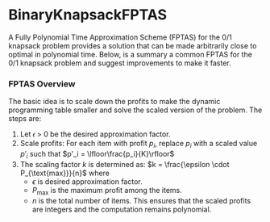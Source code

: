 # BinaryKnapsackFPTAS
A Fully Polynomial Time Approximation Scheme (FPTAS) for the 0/1 knapsack problem provides a solution that can be made arbitrarily close to optimal in polynomial time. Below, is a summary a common FPTAS for the 0/1 knapsack problem and suggest improvements to make it faster.
### FPTAS Overview
The basic idea is to scale down the profits to make the dynamic programming table smaller and solve the scaled version of the problem. The steps are:
  1. Let 𝜖 > 0 be the desired approximation factor.
  2. Scale profits: For each item with profit $p_i$, replace $p_i$ with a scaled value $p'_i$ such that
                                                $p'_i = \lfloor\frac{p_i}{K}\rfloor$
  3. The scaling factor $k$ is determined as: $k = \frac{\epsilon \cdot P_{\text{max}}}{n}$
     where
     - $\epsilon$ is desired approximation factor.
     - $P_{\text{max}}$ is the maximum profit among the items.
     - $n$ is the total number of items. This ensures that the scaled profits are integers and the computation remains polynomial.
